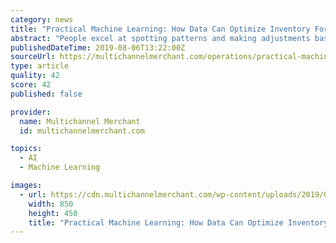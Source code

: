```yaml
---
category: news
title: "Practical Machine Learning: How Data Can Optimize Inventory Forecasting"
abstract: "People excel at spotting patterns and making adjustments based on feedback, while computers excel at processing huge amounts of data quickly. Put those capabilities together and you have machine learning, a technique with the potential to help businesses ..."
publishedDateTime: 2019-08-06T13:22:00Z
sourceUrl: https://multichannelmerchant.com/operations/practical-machine-learning-how-data-optimize-inventory-forecasting/
type: article
quality: 42
score: 42
published: false

provider:
  name: Multichannel Merchant
  id: multichannelmerchant.com

topics:
  - AI
  - Machine Learning

images:
  - url: https://cdn.multichannelmerchant.com/wp-content/uploads/2019/08/inventory-forecasting-rising-arrow-barcode-feature.jpg
    width: 850
    height: 450
    title: "Practical Machine Learning: How Data Can Optimize Inventory Forecasting"
---
```

